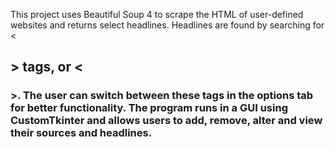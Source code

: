 This project uses Beautiful Soup 4 to scrape the HTML of user-defined websites and returns select headlines. Headlines are found by searching for &lt;<h2>&gt; tags, or &lt;<h3>&gt;. The user can switch between these tags in the options tab for better functionality. The program runs in a GUI using CustomTkinter and allows users to add, remove, alter and view their sources and headlines. 
